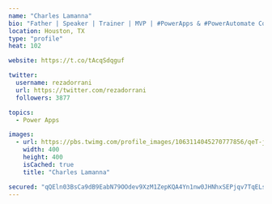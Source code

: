 ```yaml
---
name: "Charles Lamanna"
bio: "Father | Speaker | Trainer | MVP | #PowerApps & #PowerAutomate Community Super User | YouTuber Right-pointing triangle http://youtube.com/c/rezadorrani | Learn - Share - Clockwise rightwards and leftwards open circle arrows"
location: Houston, TX
type: "profile"
heat: 102

website: https://t.co/tAcqSdqguf

twitter:
  username: rezadorrani
  url: https://twitter.com/rezadorrani
  followers: 3877

topics:
  - Power Apps

images:
  - url: https://pbs.twimg.com/profile_images/1063114045270777856/qeT-jpWr_400x400.jpg
    width: 400
    height: 400
    isCached: true
    title: "Charles Lamanna"

secured: "qQEln03BsCa9dB9EabN79OOdev9XzM1ZepKQA4Yn1nw0JHNhxSEPjqv7TqELsgkXkwOTbVLw00QUXaPjM+lwUztB41nsrCnxIFY7/i31cGqvDJS9S4f7qfRK4VIxRRi5jQ3oHAHIQ4fIh+9SS5N/YWnYE2tP4abAPOvkqi4BnVnJpwTfvepJF8bQNrDqwUjINC3+nisFSWjEh49YFpspG3fpRho0a/mk+oNj3LAQ8clUM4HBf7jmn+7ZAWM9vaxXmE/W9YRyxL6Ioo8X5RAiJfVrj9TrE86PKoE6+OiKQ3tkMFtUCl5ecQ9PQky8uRNChr/mdTDzJMBxX9uX9WrCeDc1q0cCJZr0EHOe0wNI2mR1gpxu2JF6YHynZfjdN0gziPKa7Dd+6KeHK4GuPV6nBFQO9GmiBfMcQAXPkGhoaBo=;hI+AEKJWNHzVlRHcy9u49w=="
---
```


